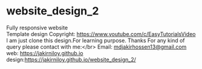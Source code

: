 # website_design_2
Fully responsive website  </br> Template design Copyright: https://www.youtube.com/c/EasyTutorialsVideo </br> I am just clone this design.For learning purpose. Thanks For any kind of query please contact with me:&lt;/br> Email: mdjakirhossen13@gmail.com </br> web: https://jakirniloy.github.io
</br>
design:https://jakirniloy.github.io/website_design_2/ 
